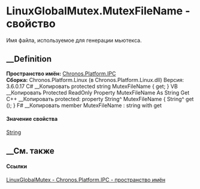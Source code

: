 # LinuxGlobalMutex.MutexFileName - свойство
Имя файла, используемое для генерации мьютекса.
## __Definition
 **Пространство имён:** [Chronos.Platform.IPC](N_Chronos_Platform_IPC.htm)  
 **Сборка:** Chronos.Platform.Linux (в Chronos.Platform.Linux.dll) Версия:
3.6.0.17
C# __Копировать
     protected string MutexFileName { get; }
VB __Копировать
     Protected ReadOnly Property MutexFileName As String
    	Get
C++ __Копировать
     protected:
    property String^ MutexFileName {
    	String^ get ();
    }
F# __Копировать
     member MutexFileName : string with get
#### Значение свойства
[String](https://learn.microsoft.com/dotnet/api/system.string)
##  __См. также
#### Ссылки
[LinuxGlobalMutex - ](T_Chronos_Platform_IPC_LinuxGlobalMutex.htm)
[Chronos.Platform.IPC - пространство имён](N_Chronos_Platform_IPC.htm)
